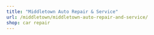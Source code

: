 ```yaml
---
title: "Middletown Auto Repair & Service"
url: /middletown/middletown-auto-repair-and-service/
shop: car repair
---
```

